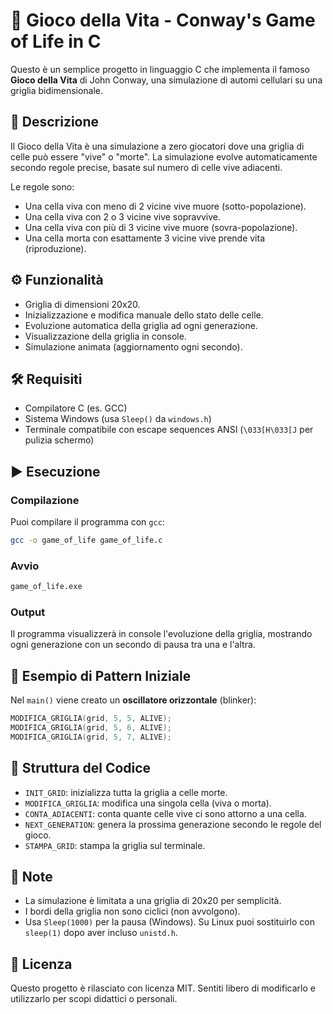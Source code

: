 
# 🧬 Gioco della Vita - Conway's Game of Life in C

Questo è un semplice progetto in linguaggio C che implementa il famoso **Gioco della Vita** di John Conway, una simulazione di automi cellulari su una griglia bidimensionale.

## 📜 Descrizione

Il Gioco della Vita è una simulazione a zero giocatori dove una griglia di celle può essere "vive" o "morte". La simulazione evolve automaticamente secondo regole precise, basate sul numero di celle vive adiacenti.

Le regole sono:

- Una cella viva con meno di 2 vicine vive muore (sotto-popolazione).
- Una cella viva con 2 o 3 vicine vive sopravvive.
- Una cella viva con più di 3 vicine vive muore (sovra-popolazione).
- Una cella morta con esattamente 3 vicine vive prende vita (riproduzione).

## ⚙️ Funzionalità

- Griglia di dimensioni 20x20.
- Inizializzazione e modifica manuale dello stato delle celle.
- Evoluzione automatica della griglia ad ogni generazione.
- Visualizzazione della griglia in console.
- Simulazione animata (aggiornamento ogni secondo).

## 🛠️ Requisiti

- Compilatore C (es. GCC)
- Sistema Windows (usa `Sleep()` da `windows.h`)
- Terminale compatibile con escape sequences ANSI (`\033[H\033[J` per pulizia schermo)

## ▶️ Esecuzione

### Compilazione

Puoi compilare il programma con `gcc`:

```bash
gcc -o game_of_life game_of_life.c
```

### Avvio

```bash
game_of_life.exe
```

### Output

Il programma visualizzerà in console l'evoluzione della griglia, mostrando ogni generazione con un secondo di pausa tra una e l'altra.

## 🧩 Esempio di Pattern Iniziale

Nel `main()` viene creato un **oscillatore orizzontale** (blinker):

```c
MODIFICA_GRIGLIA(grid, 5, 5, ALIVE);
MODIFICA_GRIGLIA(grid, 5, 6, ALIVE);
MODIFICA_GRIGLIA(grid, 5, 7, ALIVE);
```

## 📂 Struttura del Codice

- `INIT_GRID`: inizializza tutta la griglia a celle morte.
- `MODIFICA_GRIGLIA`: modifica una singola cella (viva o morta).
- `CONTA_ADIACENTI`: conta quante celle vive ci sono attorno a una cella.
- `NEXT_GENERATION`: genera la prossima generazione secondo le regole del gioco.
- `STAMPA_GRID`: stampa la griglia sul terminale.

## 📌 Note

- La simulazione è limitata a una griglia di 20x20 per semplicità.
- I bordi della griglia non sono ciclici (non avvolgono).
- Usa `Sleep(1000)` per la pausa (Windows). Su Linux puoi sostituirlo con `sleep(1)` dopo aver incluso `unistd.h`.

## 📄 Licenza

Questo progetto è rilasciato con licenza MIT. Sentiti libero di modificarlo e utilizzarlo per scopi didattici o personali.
